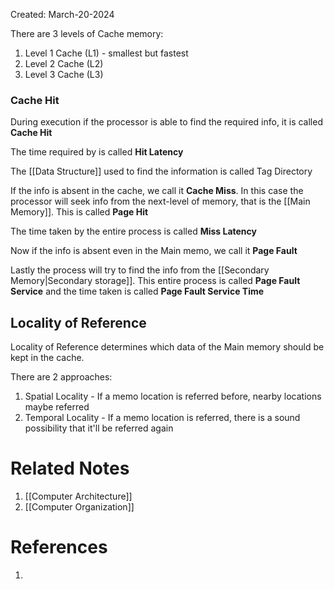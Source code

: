 Created: March-20-2024

There are 3 levels of Cache memory:

1. Level 1 Cache (L1) - smallest but fastest
2. Level 2 Cache (L2)
3. Level 3 Cache (L3)
### Cache Hit

During execution if the processor is able to find the required info, it is called **Cache Hit**

The time required by is called **Hit Latency**

The [[Data Structure]] used to find the information is called Tag Directory

If the info is absent in the cache, we call it **Cache Miss**. In this case the processor will seek info from the next-level of memory, that is the [[Main Memory]]. This is called **Page Hit**

The time taken by the entire process is called **Miss Latency**

Now if the info is absent even in the Main memo, we call it **Page Fault**

Lastly the process will try to find the info from the [[Secondary Memory|Secondary storage]]. This entire process is called **Page Fault Service** and the time taken is called **Page Fault Service Time**
## Locality of Reference

Locality of Reference determines which data of the Main memory should be kept in the cache.

There are 2 approaches:

1. Spatial Locality - If a memo location is referred before, nearby locations maybe referred
2. Temporal Locality - If a memo location is referred, there is a sound possibility that it'll be referred again
# Related Notes

1. [[Computer Architecture]]
2. [[Computer Organization]]
# References

1. 